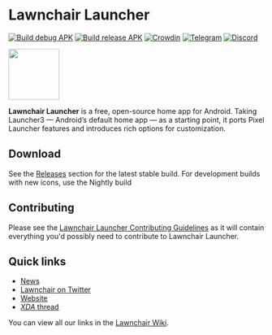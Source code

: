 # Lawnchair Launcher

[![Build debug APK](https://github.com/LawnchairLauncher/lawnchair/actions/workflows/ci.yml/badge.svg)](https://github.com/LawnchairLauncher/lawnchair/actions/workflows/ci.yml)
[![Build release APK](https://github.com/LawnchairLauncher/lawnchair/actions/workflows/release_update.yml/badge.svg)](https://github.com/LawnchairLauncher/lawnchair/actions/workflows/release_update.yml)
[![Crowdin](https://badges.crowdin.net/e/188ba69d884418987f0b7f1dd55e3a4e/localized.svg)](https://lawnchair.crowdin.com/lawnchair)
[![Telegram](https://img.shields.io/endpoint?url=https%3A%2F%2Ftg.sumanjay.workers.dev%2Flccommunity)](https://t.me/lccommunity)
[![Discord](https://img.shields.io/discord/803299970169700402?label=server&logo=discord)](https://discord.gg/3x8qNWxgGZ)

<img alt="" src="https://lawnchair.app/images/lawnchair.webp" width="100">

**Lawnchair Launcher** is a free, open-source home app for Android. 
Taking Launcher3 — Android’s default home app — as a starting point, 
it ports Pixel Launcher features and introduces rich options for customization.

## Download

See the [Releases](https://github.com/LawnchairLauncher/lawnchair/releases) section for the latest 
stable build. For development builds with new icons, use the Nightly build

## Contributing

Please see the [Lawnchair Launcher Contributing Guidelines](CONTRIBUTING.md) as it will contain everything
you'd possibly need to contribute to Lawnchair Launcher.

## Quick links

- [News](https://t.me/lawnchairci)
- [Lawnchair on Twitter](https://twitter.com/lawnchairapp)
- [Website](https://lawnchair.app)
- [_XDA_ thread](https://forum.xda-developers.com/t/lawnchair-customizable-pixel-launcher.3627137/)

You can view all our links in the [Lawnchair Wiki](https://github.com/LawnchairLauncher/lawnchair/wiki).
